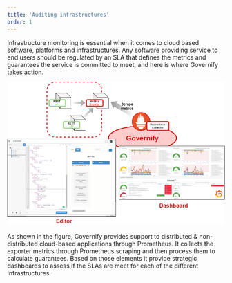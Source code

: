 ```yaml
---
title: 'Auditing infrastructures'
order: 1
---
```


Infrastructure monitoring is essential when it comes to cloud based software, platforms and infrastructures. Any software providing service to end users should be regulated by an SLA that defines the metrics and guarantees the service is committed to meet, and here is where Governify takes action.

![Governify usage for auditing infrastructures](../../images/about/governify-auditing-infrastructure-overview.png)

As shown in the figure, Governify provides support to distributed & non-distributed cloud-based applications through Prometheus. It collects the exporter metrics through Prometheus scraping and then process them to calculate guarantees.  Based on those elements it provide strategic dashboards to assess if the SLAs are meet for each of the different Infrastructures.